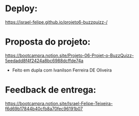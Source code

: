 # Deploy:
https://israel-felipe.github.io/projeto6-buzzquizz-/

# Proposta do projeto:
https://bootcampra.notion.site/Projeto-06-Projet-o-BuzzQuizz-5eedadd8f4f2424a8bc6988dcffde74a
- Feito em dupla com Ivanilson Ferreira DE Oliveira

# Feedback de entrega:
https://bootcampra.notion.site/Israel-Felipe-Teixeira-f6d69b17844b40cfb8a70fec96191b07
